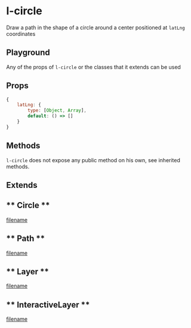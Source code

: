 # l-circle

Draw a path in the shape of a circle around a center positioned at `latLng` coordinates

## Playground
Any of the props of `l-circle` or the classes that it extends can be used

<vuep template="#circle-example"></vuep>


<script v-pre type="text/x-template" id="circle-example">

<template>
  <l-map style="height: 100%; width: 100%" :zoom="zoom" :center="center">
    <l-tile-layer :url="url"></l-tile-layer>
    <l-circle
      :lat-lng="circle.center"
      :radius="circle.radius"
      :color="circle.color"
    />
  </l-map>
</template>

<script>

Vue.component('l-map', Vue2Leaflet.LMap)
Vue.component('l-tile-layer', Vue2Leaflet.LTileLayer)
Vue.component('l-circle', Vue2Leaflet.LCircle)

export default {
  data () {
    return {
      url: 'http://{s}.tile.osm.org/{z}/{x}/{y}.png',
      zoom: 8,
      center: [47.313220, -1.319482],
      circle: {
        center: [47.413220, -1.0482],
        radius: 4500,
        color: 'red'
      }
    };
  }
}
</script>
</script>

## Props

```js
{
    latLng: {
        type: [Object, Array],
        default: () => []
    }
}
```

## Methods

`l-circle` does not expose any public method on his own, see inherited methods.

## Extends

<!-- tabs:start -->

## ** Circle **

[filename](../../mixins/circle.md ':include')

## ** Path **

[filename](../../mixins/path.md ':include')

## ** Layer **

[filename](../../mixins/layer.md ':include')

## ** InteractiveLayer **

[filename](../../mixins/interactive-layer.md ':include')

<!-- tabs:end -->